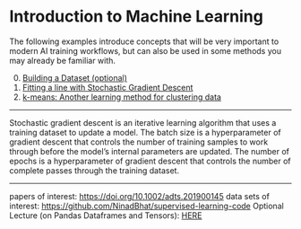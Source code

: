 

# Introduction to Machine Learning

The following examples introduce concepts that will be very important to modern AI training workflows, but can also be used in some methods you may already be familiar with.

0. [Building a Dataset (optional)](00_make_slimmed_dataset.ipynb)
1. [Fitting a line with Stochastic Gradient Descent](01_linear_regression_sgd.ipynb)
2. [k-means: Another learning method for clustering data](02_clustering.ipynb)

---

Stochastic gradient descent is an iterative learning algorithm that uses a training dataset to update a model.
The batch size is a hyperparameter of gradient descent that controls the number of training samples to work through before the model’s internal parameters are updated.
The number of epochs is a hyperparameter of gradient descent that controls the number of complete passes through the training dataset.


---
papers of interest: https://doi.org/10.1002/adts.201900145
data sets of interest: https://github.com/NinadBhat/supervised-learning-code
Optional Lecture (on Pandas Dataframes and Tensors): [HERE](./Data_frames_and_Tensors.md)

